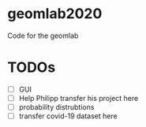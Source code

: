 # geomlab2020
Code for the geomlab

# TODOs

- [ ] GUI
- [ ] Help Philipp transfer his project here
- [ ] probability distrubtions
- [ ] transfer covid-19 dataset here
